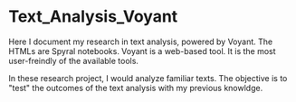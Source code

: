 # Text_Analysis_Voyant
Here I document my research in text analysis, powered by Voyant. The HTMLs are Spyral notebooks.
Voyant is a web-based tool. It is the most user-freindly of the available tools.

In these research project, I would analyze familiar texts. The objective is to "test" the outcomes of the text analysis with my previous knowldge.

